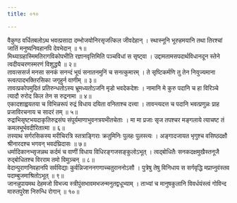 ```yaml
---
title: ०१०

---
```

<div class="audioEmbed"  caption="सीतालक्ष्मी-वाचनम्" src="https://sanskritdocuments.org/sites/completenarayaneeyam/SoundFiles/010/010_01.mp3"></div>  
वैकुण्ठ वर्धितबलोऽथ भवत्प्रसादा  
दम्भोजयोनिरसृजत्किल जीवदेहान् ।  
स्थास्नूनि भूरुहमयानि तथा तिरश्चां  
जातिं मनुष्यनिवहानपि देवभेदान् ॥ १॥

<div class="audioEmbed"  caption="सीतालक्ष्मी-वाचनम्" src="https://sanskritdocuments.org/sites/completenarayaneeyam/SoundFiles/010/010_02.mp3"></div>  
मिथ्याग्रहास्मिमतिरागविकोपभीति  
रज्ञानवृत्तिमिति पञ्चविधां स सृष्ट्वा ।  
उद्दामतामसपदार्थविधानदून  
स्तेने त्वदीयचरणस्मरणं विशुद्ध्यै ॥ २॥

<div class="audioEmbed"  caption="सीतालक्ष्मी-वाचनम्" src="https://sanskritdocuments.org/sites/completenarayaneeyam/SoundFiles/010/010_03.mp3"></div>  
तावत्ससर्ज मनसा सनकं सनन्दं  
भूयं सनातनमुनिं च सनत्कुमारम् ।  
ते सृष्टिकर्मणि तु तेन नियुज्यमाना  
स्त्वत्पादभक्तिरसिका जगृहुर्न वाणीम् ॥ ३॥

<div class="audioEmbed"  caption="सीतालक्ष्मी-वाचनम्" src="https://sanskritdocuments.org/sites/completenarayaneeyam/SoundFiles/010/010_04.mp3"></div>  
तावत्प्रकोपमुदितं प्रतिरुन्धतोऽस्य  
भ्रूमध्यतोऽजनि मृडो भवदेकदेशः ।  
नामानि मे कुरु पदानि च हा विरिञ्चे  
त्यादौ रुरोद किल तेन स रुद्रनामा ॥ ४॥

<div class="audioEmbed"  caption="सीतालक्ष्मी-वाचनम्" src="https://sanskritdocuments.org/sites/completenarayaneeyam/SoundFiles/010/010_05.mp3"></div>  
एकादशाह्वयतया च विभिन्नरूपं  
रुद्रं विधाय दयिता वनिताश्च दत्त्वा ।  
तावन्त्यदत्त च पदानि भवत्प्रणुन्नः  
प्राह प्रजाविरचनाय च सादरं तम् ॥ ५॥

<div class="audioEmbed"  caption="सीतालक्ष्मी-वाचनम्" src="https://sanskritdocuments.org/sites/completenarayaneeyam/SoundFiles/010/010_06.mp3"></div>  
रुद्राभिसृष्टभयदाकृतिरुद्रसंघ  
संपूर्यमाणाभुवनत्रयभीतचेताः ।  
मा मा प्रजाः सृज तपश्चर मङ्गलाये  
त्याचष्ट तं कमलभूर्भवदीरितात्मा ॥ ६॥

<div class="audioEmbed"  caption="सीतालक्ष्मी-वाचनम्" src="https://sanskritdocuments.org/sites/completenarayaneeyam/SoundFiles/010/010_07.mp3"></div>  
तस्याथ सर्गरसिकस्य मरीचिरत्रि  
स्तत्राङ्गिराः क्रतुमिनिः पुलहः पुलस्त्यः ।  
अङ्गादजायत भृगुश्च वसिष्ठदक्षौ  
श्रीनारदश्च भगवन् भवदंघ्रिदासः ॥ ७॥

<div class="audioEmbed"  caption="सीतालक्ष्मी-वाचनम्" src="https://sanskritdocuments.org/sites/completenarayaneeyam/SoundFiles/010/010_08.mp3"></div>  
धर्मादिकानभ्सृजन्नथ कर्दमं च  
वाणीं विधाय विधिरङ्गजसङ्कुलोऽभूत् ।  
त्वद्बोधितैः सनकदक्षमुखैस्तनूजै  
रुद्बोधितश्च विरराम तमो विमुञ्चन् ॥ ८॥

<div class="audioEmbed"  caption="सीतालक्ष्मी-वाचनम्" src="https://sanskritdocuments.org/sites/completenarayaneeyam/SoundFiles/010/010_09.mp3"></div>  
वेदान्पुराणनिवहानपि सर्वविद्याः  
कुर्वन्निजाननगणाच्चतुराननोऽसौ ।  
पुत्रेषु तेषु विनिधाय स सर्गवृद्धि  
मप्राप्नुवंस्तव पदाम्बुजमाश्रितोऽभूत् ॥ ९॥

<div class="audioEmbed"  caption="सीतालक्ष्मी-वाचनम्" src="https://sanskritdocuments.org/sites/completenarayaneeyam/SoundFiles/010/010_10.mp3"></div>  
जानन्नुपायमथ देहमजो विभज्य  
स्त्रीपुंसभावमभजन्मनुतद्वधूभ्याम् ।  
ताभ्यां च मानुषकुलानि विवर्धयंस्त्वं  
गोविन्द मारुतपुरेश निरुन्धि रोगान् ॥ १०॥